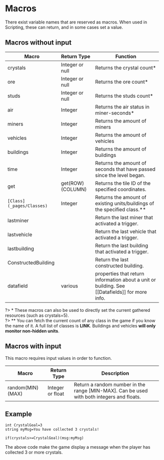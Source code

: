 # Macros
There exist variable names that are reserved as macros. When used in Scripting, these can return, and in some cases set a value.

## Macros without input

|Macro|Return Type|Function|
|----|----|----|
|crystals|Integer or null|Returns the crystal count*|
|ore|Integer or null|Returns the ore count*|
|studs|Integer or null|Returns the studs count*|
|air|Integer|Returns the air status in miner-seconds*|
|miners|Integer|Returns the amount of miners|
|vehicles|Integer|Returns the amount of vehicles|
|buildings|Integer|Returns the amount of buildings|
|time|Integer|Returns the amount of seconds that have passed since the level began.|
|get|get(ROW)(COLUMN)|Returns the tile ID of the specified coordinates.|
|`[Class](_pages/Classes)`|Integer|Returns the amount of existing units/buildings of the specified class.**|
|lastminer||Return the last miner that activated a trigger.|
|lastvehicle||Return the last vehicle that activated a trigger.|
|lastbuilding||Return the last building that activated a trigger.|
|ConstructedBuilding||Return the last constructed building.|
|datafield|various|properties that return information about a unit or building. See [[Datafields]] for more info.|

?> \* These macros can also be used to directly set the current gathered resources (such as crystals=5).<br>
?> \*\* You can fetch the current count of any class in the game if you know the name of it. A full list of classes is **LINK**. Buildings and vehicles **will only monitor non-hidden units**.

## Macros with input
This macro requires input values in order to function.

|Macro|Return Type|Description|
|----|----|----|
|random(MIN)(MAX)|Integer or float|Return a random number in the range [MIN-MAX]. Can be used with both integers and floats.|

## Example
	
	int CrystalGoal=3
	string myMsg=You have collected 3 crystals!
	
	if(crystals>=CrystalGoal)(msg:myMsg)
The above code make the game display a message when the player has collected 3 or more crystals.